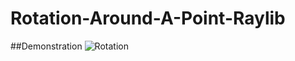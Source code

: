 # Rotation-Around-A-Point-Raylib
##Demonstration
![Rotation](https://cdn.discordapp.com/attachments/915088341190459482/915090063275204638/2021-11-29-19-52-50.gif)
